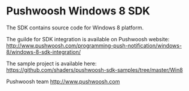 Pushwoosh Windows 8 SDK
=====================

The SDK contains source code for Windows 8 platform.

The guilde for SDK integration is available on Pushwoosh website:  
http://www.pushwoosh.com/programming-push-notification/windows-8/windows-8-sdk-integration/

The sample project is available here:  
https://github.com/shaders/pushwoosh-sdk-samples/tree/master/Win8

Pushwoosh team
http://www.pushwoosh.com

